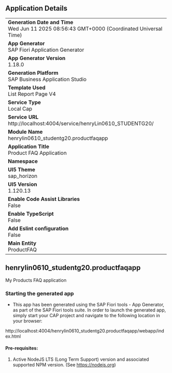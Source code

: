 ## Application Details
|               |
| ------------- |
|**Generation Date and Time**<br>Wed Jun 11 2025 08:56:43 GMT+0000 (Coordinated Universal Time)|
|**App Generator**<br>SAP Fiori Application Generator|
|**App Generator Version**<br>1.18.0|
|**Generation Platform**<br>SAP Business Application Studio|
|**Template Used**<br>List Report Page V4|
|**Service Type**<br>Local Cap|
|**Service URL**<br>http://localhost:4004/service/henryLin0610_STUDENTG20/|
|**Module Name**<br>henrylin0610_studentg20.productfaqapp|
|**Application Title**<br>Product FAQ Application|
|**Namespace**<br>|
|**UI5 Theme**<br>sap_horizon|
|**UI5 Version**<br>1.120.13|
|**Enable Code Assist Libraries**<br>False|
|**Enable TypeScript**<br>False|
|**Add Eslint configuration**<br>False|
|**Main Entity**<br>ProductFAQ|

## henrylin0610_studentg20.productfaqapp

My Products FAQ application

### Starting the generated app

-   This app has been generated using the SAP Fiori tools - App Generator, as part of the SAP Fiori tools suite.  In order to launch the generated app, simply start your CAP project and navigate to the following location in your browser:

http://localhost:4004/henrylin0610_studentg20.productfaqapp/webapp/index.html

#### Pre-requisites:

1. Active NodeJS LTS (Long Term Support) version and associated supported NPM version.  (See https://nodejs.org)


